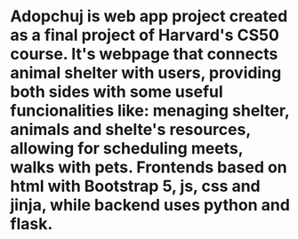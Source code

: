 # Adopchuj is web app project created as a final project of Harvard's CS50 course. It's webpage that connects animal shelter with users, providing both sides with some useful funcionalities like: menaging shelter, animals and shelte's resources, allowing for scheduling meets, walks with pets. Frontends based on html with Bootstrap 5, js, css and jinja, while backend uses python and flask.

